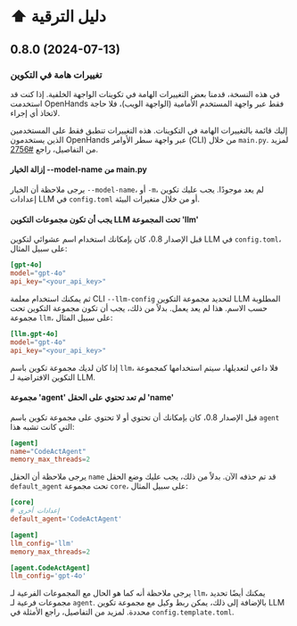 

# ⬆️ دليل الترقية

## 0.8.0 (2024-07-13)

### تغييرات هامة في التكوين

في هذه النسخة، قدمنا بعض التغييرات الهامة في تكوينات الواجهة الخلفية.
إذا كنت قد استخدمت OpenHands فقط عبر واجهة المستخدم الأمامية (الواجهة الويب)، فلا حاجة لاتخاذ أي إجراء.

إليك قائمة بالتغييرات الهامة في التكوينات. هذه التغييرات تنطبق فقط على المستخدمين الذين يستخدمون OpenHands عبر واجهة سطر الأوامر (CLI) من خلال `main.py`. لمزيد من التفاصيل، راجع [#2756](https://github.com/All-Hands-AI/OpenHands/pull/2756).

#### إزالة الخيار --model-name من main.py

يرجى ملاحظة أن الخيار `--model-name`، أو `-m`، لم يعد موجودًا. يجب عليك تكوين إعدادات LLM في `config.toml` أو من خلال متغيرات البيئة.

#### يجب أن تكون مجموعات التكوين LLM تحت المجموعة 'llm'

قبل الإصدار 0.8، كان بإمكانك استخدام اسم عشوائي لتكوين LLM في `config.toml`، على سبيل المثال:

```toml
[gpt-4o]
model="gpt-4o"
api_key="<your_api_key>"
```

ثم يمكنك استخدام معلمة CLI `--llm-config` لتحديد مجموعة التكوين LLM المطلوبة حسب الاسم. هذا لم يعد يعمل. بدلاً من ذلك، يجب أن تكون مجموعة التكوين تحت مجموعة `llm`، على سبيل المثال:

```toml
[llm.gpt-4o]
model="gpt-4o"
api_key="<your_api_key>"
```

إذا كان لديك مجموعة تكوين باسم `llm`، فلا داعي لتعديلها، سيتم استخدامها كمجموعة التكوين الافتراضية لـ LLM.

#### مجموعة 'agent' لم تعد تحتوي على الحقل 'name'

قبل الإصدار 0.8، كان بإمكانك أن تحتوي أو لا تحتوي على مجموعة تكوين باسم `agent` التي كانت تشبه هذا:

```toml
[agent]
name="CodeActAgent"
memory_max_threads=2
```

يرجى ملاحظة أن الحقل `name` قد تم حذفه الآن. بدلاً من ذلك، يجب عليك وضع الحقل `default_agent` تحت مجموعة `core`، على سبيل المثال:

```toml
[core]
# إعدادات أخرى
default_agent='CodeActAgent'

[agent]
llm_config='llm'
memory_max_threads=2

[agent.CodeActAgent]
llm_config='gpt-4o'
```

يرجى ملاحظة أنه كما هو الحال مع المجموعات الفرعية لـ `llm`، يمكنك أيضًا تحديد مجموعات فرعية لـ `agent`.
بالإضافة إلى ذلك، يمكن ربط وكيل مع مجموعة تكوين LLM محددة. لمزيد من التفاصيل، راجع الأمثلة في `config.template.toml`.
